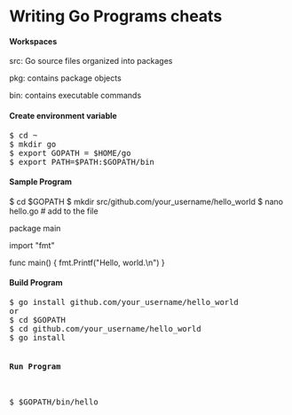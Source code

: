 Writing Go Programs cheats
==========================

<h4>Workspaces</h4>
<p>
src: Go source files organized into packages<p>
pkg: contains package objects<p>
bin: contains executable commands<p>
</p>

<h4>Create environment variable</h4>
<pre>
$ cd ~
$ mkdir go
$ export GOPATH = $HOME/go
$ export PATH=$PATH:$GOPATH/bin
</pre>

<h4>Sample Program</h4>
$ cd $GOPATH
$ mkdir src/github.com/your_username/hello_world
$ nano hello.go
# add to the file

package main

import "fmt"

func main() {
	fmt.Printf("Hello, world.\n")
}
</pre>

<h4>Build Program</h4>
<pre>
$ go install github.com/your_username/hello_world
or
$ cd $GOPATH
$ cd github.com/your_username/hello_world
$ go install

<h4>Run Program</h4>
<pre>
$ $GOPATH/bin/hello
</pre>
